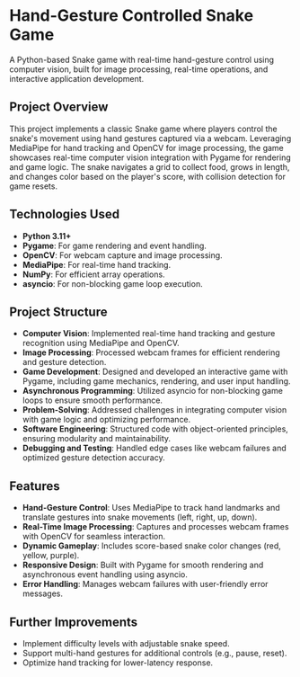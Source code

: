 # Hand-Gesture Controlled Snake Game

A Python-based Snake game with real-time hand-gesture control using computer vision, built for image processing, real-time operations, and interactive application development.

## Project Overview

This project implements a classic Snake game where players control the snake's movement using hand gestures captured via a webcam. Leveraging MediaPipe for hand tracking and OpenCV for image processing, the game showcases real-time computer vision integration with Pygame for rendering and game logic. The snake navigates a grid to collect food, grows in length, and changes color based on the player's score, with collision detection for game resets.

## Technologies Used

- **Python 3.11+**
- **Pygame**: For game rendering and event handling.
- **OpenCV**: For webcam capture and image processing.
- **MediaPipe**: For real-time hand tracking.
- **NumPy**: For efficient array operations.
- **asyncio**: For non-blocking game loop execution.

## Project Structure

- **Computer Vision**: Implemented real-time hand tracking and gesture recognition using MediaPipe and OpenCV.
- **Image Processing**: Processed webcam frames for efficient rendering and gesture detection.
- **Game Development**: Designed and developed an interactive game with Pygame, including game mechanics, rendering, and user input handling.
- **Asynchronous Programming**: Utilized asyncio for non-blocking game loops to ensure smooth performance.
- **Problem-Solving**: Addressed challenges in integrating computer vision with game logic and optimizing performance.
- **Software Engineering**: Structured code with object-oriented principles, ensuring modularity and maintainability.
- **Debugging and Testing**: Handled edge cases like webcam failures and optimized gesture detection accuracy.

## Features

- **Hand-Gesture Control**: Uses MediaPipe to track hand landmarks and translate gestures into snake movements (left, right, up, down).
- **Real-Time Image Processing**: Captures and processes webcam frames with OpenCV for seamless interaction.
- **Dynamic Gameplay**: Includes score-based snake color changes (red, yellow, purple).
- **Responsive Design**: Built with Pygame for smooth rendering and asynchronous event handling using asyncio.
- **Error Handling**: Manages webcam failures with user-friendly error messages.

## Further Improvements

- Implement difficulty levels with adjustable snake speed.
- Support multi-hand gestures for additional controls (e.g., pause, reset).
- Optimize hand tracking for lower-latency response.
